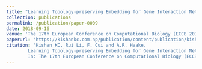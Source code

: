 ```yaml
---
title: "Learning Topology-preserving Embedding for Gene Interaction Networks"
collection: publications
permalink: /publication/paper-0009
date: 2018-09-16
venue: 'The 17th European Conference on Computational Biology (ECCB 2018)'
paperurl: 'https://kishankc.com.np/publication/content/publication/kishan-2018-toplology/'
citation: 'Kishan KC, Rui Li, F. Cui and A.R. Haake.
        Learning Topology-preserving Embedding for Gene Interaction Networks.
        In: The 17th European Conference on Computational Biology (ECCB 2018), September 2018.'
---
```


